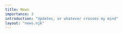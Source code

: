 ```yaml
---
title: News
importance: 3
introduction: "Updates, or whatever crosses my mind"
layout: "news.njk"
---
```


